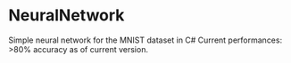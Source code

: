 # NeuralNetwork
Simple neural network for the MNIST dataset in C#
Current performances: >80% accuracy as of current version.
